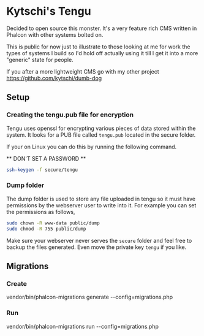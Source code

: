 # Kytschi's Tengu

Decided to open source this monster. It's a very feature rich CMS written in Phalcon with other systems bolted on.

This is public for now just to illustrate to those looking at me for work the types of systems I build so I'd hold off actually using it till I get it into a more "generic" state for people.

If you after a more lightweight CMS go with my other project https://github.com/kytschi/dumb-dog

## Setup

### Creating the tengu.pub file for encryption
Tengu uses openssl for encrypting various pieces of data stored within the system. It looks for a PUB file called `tengu.pub` located in the secure folder.

If your on Linux you can do this by running the following command.

** DON'T SET A PASSWORD **

```bash
ssh-keygen -f secure/tengu
```

### Dump folder
The dump folder is used to store any file uploaded in tengu so it must have permissions by the webserver user to write into it. For example you can set the permissions as follows,

```bash
sudo chown -R www-data public/dump
sudo chmod -R 755 public/dump
```

Make sure your webserver never serves the `secure` folder and feel free to backup the files generated. Even move the private key `tengu` if you like.

## Migrations

### Create
vendor/bin/phalcon-migrations generate --config=migrations.php

### Run
vendor/bin/phalcon-migrations run --config=migrations.php